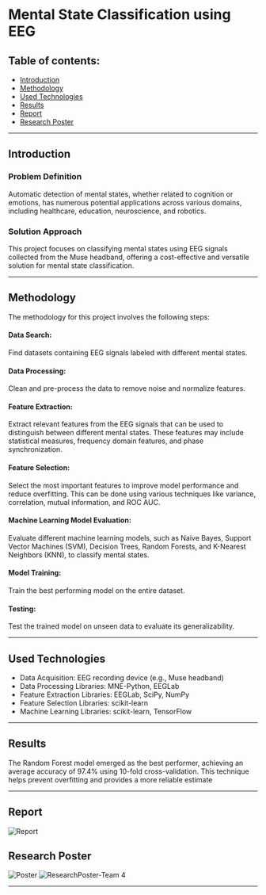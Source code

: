 
# Mental State Classification using EEG

## Table of contents:
- [Introduction](#introduction)
- [Methodology](#methodology)
- [Used Technologies](#used-technologies)
- [Results](#results)
- [Report](report)
- [Research Poster](research-poster)


---

## Introduction

### Problem Definition
Automatic detection of mental states, whether related to cognition or emotions, has numerous potential applications across various domains, including healthcare, education, neuroscience, and robotics.

### Solution Approach
This project focuses on classifying mental states using EEG signals collected from the Muse headband, offering a cost-effective and versatile solution for mental state classification.

---

## Methodology

The methodology for this project involves the following steps:

#### Data Search: 
Find datasets containing EEG signals labeled with different mental states.
#### Data Processing: 
Clean and pre-process the data to remove noise and normalize features.
#### Feature Extraction:
Extract relevant features from the EEG signals that can be used to distinguish between different mental states. These features may include statistical measures, frequency domain features, and phase synchronization.
#### Feature Selection: 
Select the most important features to improve model performance and reduce overfitting. This can be done using various techniques like variance, correlation, mutual information, and ROC AUC.
#### Machine Learning Model Evaluation:
Evaluate different machine learning models, such as Naive Bayes, Support Vector Machines (SVM), Decision Trees, Random Forests, and K-Nearest Neighbors (KNN), to classify mental states.
#### Model Training:
Train the best performing model on the entire dataset.
#### Testing: 
Test the trained model on unseen data to evaluate its generalizability.

---

## Used Technologies

- Data Acquisition: EEG recording device (e.g., Muse headband)
- Data Processing Libraries: MNE-Python, EEGLab
- Feature Extraction Libraries: EEGLab, SciPy, NumPy
- Feature Selection Libraries: scikit-learn
- Machine Learning Libraries: scikit-learn, TensorFlow
---

## Results

The Random Forest model emerged as the best performer, achieving an average accuracy of 97.4% using 10-fold cross-validation. This technique helps prevent overfitting and provides a more reliable estimate

---

## Report

![Report](link/to/your/block_diagram.png)

## Research Poster
![Poster](link/to/your/block_diagram.png)
![ResearchPoster-Team 4](https://github.com/Omar-Saad-ELGharbawy/CDSS-Final-Project/assets/84602951/19717ad6-43cf-438c-a5f9-f4a7febfa905)


---

